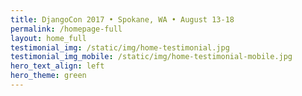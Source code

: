 ```yaml
---
title: DjangoCon 2017 • Spokane, WA • August 13-18
permalink: /homepage-full
layout: home_full
testimonial_img: /static/img/home-testimonial.jpg
testimonial_img_mobile: /static/img/home-testimonial-mobile.jpg
hero_text_align: left
hero_theme: green
---
```

